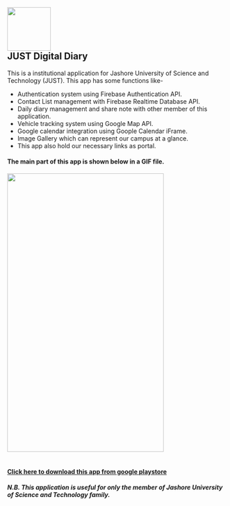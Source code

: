 <h2><img height="100" width="100" src="https://github.com/rmproduct/JUSTDigitalDiary/blob/master/app/src/main/res/drawable/logo.png"><br>JUST Digital Diary </h2>
<p>This is a institutional application for Jashore University of Science and Technology (JUST). This app has some functions like-<br></p>
<ul>
  <li>Authentication system using Firebase Authentication API.</li>
  <li>Contact List management with Firebase Realtime Database API.</li>
  <li>Daily diary management and share note with other member of this application.</li>
  <li>Vehicle tracking system using Google Map API.</li>
  <li>Google calendar integration using Goople Calendar iFrame.</li>
  <li>Image Gallery which can represent our campus at a glance.</li>
  <li>This app also hold our necessary links as portal.</li>
</ul>
<h4>The main part of this app is shown below in a GIF file.</h4>
<img src="https://github.com/rmproduct/JUSTDigitalDiary/blob/master/F_drive/ESD-ISO/Intro.gif" height="640" width="360"/>
<br><br>
<h4><a href="https://play.google.com/store/apps/details?id=com.blogspot.skferdous.justdigitaldiary" title="JUST Digital Diary App Link">Click here to download this app from google playstore</a></h4>
<h4><i>N.B. This application is useful for only the member of Jashore University of Science and Technology family.</i></h4>
